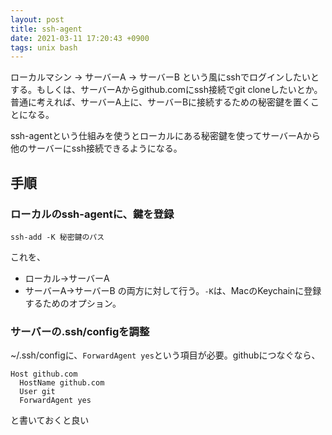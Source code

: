 ```yaml
---
layout: post
title: ssh-agent
date: 2021-03-11 17:20:43 +0900
tags: unix bash
---
```


ローカルマシン → サーバーA → サーバーB という風にsshでログインしたいとする。もしくは、サーバーAからgithub.comにssh接続でgit cloneしたいとか。
普通に考えれば、サーバーA上に、サーバーBに接続するための秘密鍵を置くことになる。

ssh-agentという仕組みを使うとローカルにある秘密鍵を使ってサーバーAから他のサーバーにssh接続できるようになる。

## 手順

### ローカルのssh-agentに、鍵を登録

```
ssh-add -K 秘密鍵のパス
```
これを、
- ローカル→サーバーA
- サーバーA→サーバーB
の両方に対して行う。`-K`は、MacのKeychainに登録するためのオプション。

### サーバーの.ssh/configを調整

~/.ssh/configに、`ForwardAgent yes`という項目が必要。githubにつなぐなら、

```
Host github.com
  HostName github.com
  User git
  ForwardAgent yes
```

と書いておくと良い
